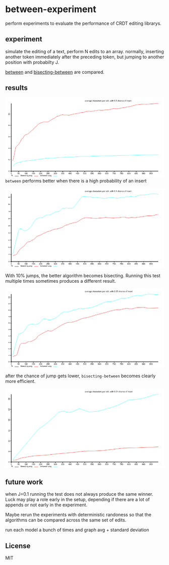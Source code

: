 # between-experiment

perform experiments to evaluate the performance of CRDT editing
librarys.

## experiment

simulate the editing of a text, perform N edits to an array.
normally, inserting another token immediately after the preceding
token, but jumping to another position with probabilty J.

[between](https://github.com/dominictarr/between)
and [bisecting-between](https://github.com/noffle/bisecting-between)
are compared.

## results

![J=0.5, N=1000](./graphs/J_5.png)
`between` performs better when there is a high probability of an insert

![J=0.1, N=1000](./graphs/J_1.png)

With 10% jumps, the better algorithm becomes bisecting.
Running this test multiple times sometimes produces a different result.

![J=0.05, N=1000](./graphs/J_05.png)

after the chance of jump gets lower, `bisecting-between` becomes clearly more efficient.

![J=0.01, N=1000](./graphs/J_01.png)


## future work

when J=0.1 running the test does not always produce the same winner.
Luck may play a role early in the setup, depending if there are a lot
of appends or not early in the experiment.

Maybe rerun the experiments with deterministic randoness so that
the algorithms can be compared across the same set of edits.

run each model a bunch of times and graph avg + standard deviation

## License

MIT

